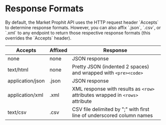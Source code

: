 # Response Formats

<aside class="notice">By default, the Market Prophit API uses the HTTP request header `Accepts` to determine response formats.  However, you can also affix `.json`, `.csv`, or `.xml` to any endpoint to return those respective response formats (this overrides the `Accepts` header).</aside>

Accepts | Affixed | Response
-------------- | ------------------- | ---------------
none | none | JSON response
text/html | none | Pretty JSON (indented 2 spaces) and wrapped with `<pre><code>`
application/json | .json | JSON response
application/xml | .xml | XML response with results as `<row>` attributes wrapped in `<rows>` attribute
text/csv | .csv | CSV file delimited by ";" with first line of underscored column names
